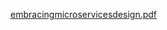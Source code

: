 [embracingmicroservicesdesign.pdf](https://github.com/denilson1998/UnitTests/files/13981287/embracingmicroservicesdesign.pdf)
